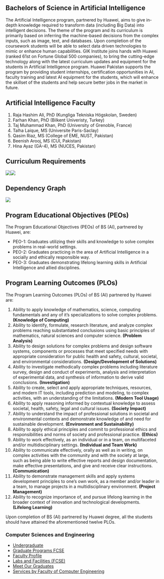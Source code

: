 ## Bachelors of Science in Artificial Intelligence
The Artificial Intelligence program, partnered by Huawei, aims to give in-depth knowledge required to transform data (including Big Data) into intelligent decisions. The theme of the program and its curriculum is primarily based on inferring the machine-based decisions from the complex inputs, such as image, text, and databases. Upon completion of the coursework students will be able to select data driven technologies to mimic or enhance human capabilities. GIK Institute joins hands with Huawei (ranked 61st on Fortune Global 500 companies), to bring the cutting-edge technology along with the latest curriculum updates and equipment for the students in Artificial Intelligence program. Huawei Pakistan supports the program by providing student internships, certification opportunities in AI, faculty training and latest AI equipment for the students, which will enhance the skillset of the students and help secure better jobs in the market in future.
## Artificial Intelligence Faculty
  1. Raja Hashim Ali, PhD (Kungliga Tekniska Högskolan, Sweden)
  2. Farhan Khan, PhD (Bilkent Univeristy, Turkey)
  3. Taj Muhammad Khan, PhD (University of Grenoble, France)
  4. Talha Laique, MS (Universite Paris-Saclay)
  5. Qasim Riaz, MS (College of EME, NUST, Pakistan)
  6. Beenish Arooj, MS (CUI, Pakistan)
  7. Hina Ayaz (GA-4), MS (NUCES, Pakistan)


## Curriculum Requirements
![](https://giki.edu.pk/fcse/fcs-undergraduate/bs-ai/)![](https://giki.edu.pk/fcse/fcs-undergraduate/bs-ai/)
## Dependency Graph
![](https://giki.edu.pk/fcse/fcs-undergraduate/bs-ai/)
## Program Educational Objectives (PEOs)
The Program Educational Objectives (PEOs) of BS (AI), partnered by Huawei, are:
  * PEO-1: Graduates utilizing their skills and knowledge to solve complex problems in real-world settings.
  * PEO-2: Graduates practicing in the area of Artificial Intelligence in a socially and ethically responsible way.
  * PEO-3: Graduates demonstrating lifelong learning skills in Artificial Intelligence and allied disciplines.


## Program Learning Outcomes (PLOs)
The Program Learning Outcomes (PLOs) of BS (AI) partnered by Huawei are:
  1. Ability to apply knowledge of mathematics, science, computing fundamentals and any of it’s specializations to solve complex problems. **(Knowledge of Computing)**
  2. Ability to identify, formulate, research literature, and analyze complex problems reaching substantiated conclusions using basic principles of mathematics, natural sciences and computer science. **(Problem Analysis)**
  3. Ability to design solutions for complex problems and design software systems, components or processes that meet specified needs with appropriate consideration for public health and safety, cultural, societal, and environmental considerations. **(Design/Development of Solutions)**
  4. Ability to investigate methodically complex problems including literature survey, design and conduct of experiments, analysis and interpretation of experimental data, and synthesis of information to derive valid conclusions. **(Investigation)**
  5. Ability to create, select and apply appropriate techniques, resources, and modern IT tools, including prediction and modeling, to complex activities, with an understanding of the limitations. **(Modern Tool Usage)**
  6. Ability to apply reasoning informed by contextual knowledge to assess societal, health, safety, legal and cultural issues. **(Society Impact)**
  7. Ability to understand the impact of professional solutions in societal and environmental contexts and demonstrate knowledge of and need for sustainable development. **(Environment and Sustainability)**
  8. Ability to apply ethical principles and commit to professional ethics and responsibilities and norms of society and professional practice. **(Ethics)**
  9. Ability to work effectively, as an individual or in a team, on multifaceted and/or multidisciplinary settings. **(Individual and Team Work)**
  10. Ability to communicate effectively, orally as well as in writing, on complex activities with the community and with the society at large, such as being able to write effective reports and design documentation, make effective presentations, and give and receive clear instructions. **(Communication)**
  11. Ability to demonstrate management skills and apply systems development principles to one’s own work, as a member and/or leader in a team, to manage projects in a multidisciplinary environment. **(Project Management)**
  12. Ability to recognize importance of, and pursue lifelong learning in the broader context of innovation and technological developments. **(Lifelong Learning)**


Upon completion of BS (AI) partnered by Huawei degree, all the students should have attained the aforementioned twelve PLOs.
###  Computer Sciences and Engineering
  * [Undergraduate](https://giki.edu.pk/fcse/fcs-undergraduate/)
  * [Graduate Programs FCSE](https://giki.edu.pk/fcse/fcs-graduate/)
  * [Faculty Profile](https://giki.edu.pk/fcse/faculty-profiles/)
  * [Labs and Facilities (FCSE)](https://giki.edu.pk/fcse/fcs-labs-and-facilities/)
  * [Meet Our Graduates](https://giki.edu.pk/fcse/meet-our-graduates/)
  * [Services by Faculty of Computer Engineering](https://giki.edu.pk/services-by-faculty-of-computer-engineering/)



